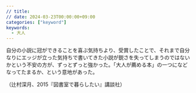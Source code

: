 ```yaml
---
// title: 
// date: 2024-03-23T00:00:00+09:00
categories: ["keyword"]
keywords:
  - 大人
---
```

自分の小説に冠ができることを喜ぶ気持ちより、受賞したことで、それまで自分なりにエッジが立った気持ちで書いてきた小説が鋭さを失ってしまうのではないかという不安の方が、ずっとずっと強かった。「大人が薦める本」の一つになどなってたまるか、という意地があった。

（辻村深月、2015『図書室で暮らしたい』講談社）